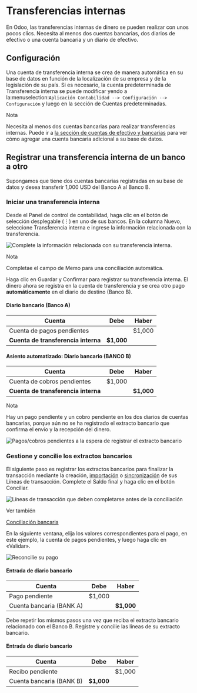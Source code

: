 # Transferencias internas

En Odoo, las transferencias internas de dinero se pueden realizar con unos
pocos clics. Necesita al menos dos cuentas bancarias, dos diarios de efectivo
o una cuenta bancaria y un diario de efectivo.

## Configuración

Una cuenta de transferencia interna se crea de manera automática en su base de
datos en función de la localización de su empresa y de la legislación de su
país. Si es necesario, la cuenta predeterminada de Transferencia interna se
puede modificar yendo a la:menuselection:`Aplicación Contabilidad -->
Configuración --> Configuración` y luego en la sección de Cuentas
predeterminadas.

Nota

Necesita al menos dos cuentas bancarias para realizar transferencias internas.
Puede ir a [la sección de cuentas de efectivo y bancarias](../bank.html) para
ver cómo agregar una cuenta bancaria adicional a su base de datos.

## Registrar una transferencia interna de un banco a otro

Supongamos que tiene dos cuentas bancarias registradas en su base de datos y
desea transferir 1,000 USD del Banco A al Banco B.

### Iniciar una transferencia interna

Desde el Panel de control de contabilidad, haga clic en el botón de selección
desplegable (⋮) en uno de sus bancos. En la columna Nuevo, seleccione
Transferencia interna e ingrese la información relacionada con la
transferencia.

![Complete la información relacionada con su transferencia
interna.](../../../../_images/internal_transfer.png)

Nota

Completae el campo de Memo para una conciliación automática.

Haga clic en Guardar y Confirmar para registrar su transferencia interna. El
dinero ahora se registra en la cuenta de transferencia y se crea otro pago
**automáticamente** en el diario de destino (Banco B).

#### Diario bancario (Banco A)

**Cuenta** | **Debe** | **Haber**  
---|---|---  
Cuenta de pagos pendientes |  | $1,000  
**Cuenta de transferencia interna** | **$1,000** |   
  
#### Asiento automatizado: Diario bancario (BANCO B)

**Cuenta** | **Debe** | **Haber**  
---|---|---  
Cuenta de cobros pendientes | $1,000 |   
**Cuenta de transferencia interna** |  | **$1,000**  
  
Nota

Hay un pago pendiente y un cobro pendiente en los dos diarios de cuentas
bancarias, porque aún no se ha registrado el extracto bancario que confirma el
envío y la recepción del dinero.

![Pagos/cobros pendientes a la espera de registrar el extracto
bancario](../../../../_images/outstanding-payments-receipts.png)

### Gestione y concilie los extractos bancarios

El siguiente paso es registrar los extractos bancarios para finalizar la
transacción mediante la creación, [importación](../bank/transactions.html) o
[sincronización](../bank/bank_synchronization.html) de sus Líneas de
transacción. Complete el Saldo final y haga clic en el botón Conciliar.

![Líneas de transacción que deben completarse antes de la
conciliación](../../../../_images/transactions-line.png)

Ver también

[Conciliación bancaria](../bank/reconciliation.html)

En la siguiente ventana, elija los valores correspondientes para el pago, en
este ejemplo, la cuenta de pagos pendientes, y luego haga clic en «Validar».

![Reconcilie su pago](../../../../_images/bank-reconciliation.png)

#### Entrada de diario bancario

**Cuenta** | **Debe** | **Haber**  
---|---|---  
Pago pendiente | $1,000 |   
Cuenta bancaria (BANK A) |  | **$1,000**  
  
Debe repetir los mismos pasos una vez que reciba el extracto bancario
relacionado con el Banco B. Registre y concilie las líneas de su extracto
bancario.

#### Entrada de diario bancario

**Cuenta** | **Debe** | **Haber**  
---|---|---  
Recibo pendiente |  | $1,000  
Cuenta bancaria (BANK B) | **$1,000** | 

